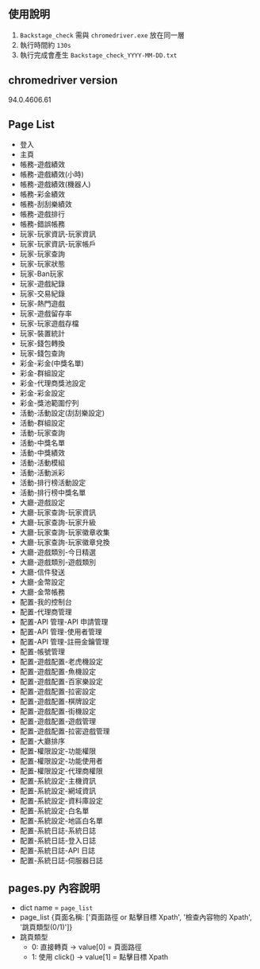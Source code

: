 使用說明
----
1. `Backstage_check` 需與 `chromedriver.exe` 放在同一層
2. 執行時間約 `130s`
3. 執行完成會產生 `Backstage_check_YYYY-MM-DD.txt`

chromedriver version
----
94.0.4606.61

Page List
----
+ 登入
+ 主頁
+ 帳務-遊戲績效
+ 帳務-遊戲績效(小時)
+ 帳務-遊戲績效(機器人)
+ 帳務-彩金績效
+ 帳務-刮刮樂績效
+ 帳務-遊戲排行
+ 帳務-錯誤帳務
+ 玩家-玩家資訊-玩家資訊
+ 玩家-玩家資訊-玩家帳戶
+ 玩家-玩家查詢
+ 玩家-玩家狀態
+ 玩家-Ban玩家
+ 玩家-遊戲紀錄
+ 玩家-交易紀錄
+ 玩家-熱門遊戲
+ 玩家-遊戲留存率
+ 玩家-玩家遊戲存檔
+ 玩家-裝置統計
+ 玩家-錢包轉換
+ 玩家-錢包查詢
+ 彩金-彩金(中獎名單)
+ 彩金-群組設定
+ 彩金-代理商獎池設定
+ 彩金-彩金設定
+ 彩金-獎池範圍佇列
+ 活動-活動設定(刮刮樂設定)
+ 活動-群組設定
+ 活動-玩家查詢
+ 活動-中獎名單
+ 活動-中獎績效
+ 活動-活動模組
+ 活動-活動派彩
+ 活動-排行榜活動設定
+ 活動-排行榜中獎名單
+ 大廳-遊戲設定
+ 大廳-玩家查詢-玩家資訊
+ 大廳-玩家查詢-玩家升級
+ 大廳-玩家查詢-玩家徽章收集
+ 大廳-玩家查詢-玩家徽章兌換
+ 大廳-遊戲類別-今日精選
+ 大廳-遊戲類別-遊戲類別
+ 大廳-信件發送
+ 大廳-金幣設定
+ 大廳-金幣帳務
+ 配置-我的控制台
+ 配置-代理商管理
+ 配置-API 管理-API 申請管理
+ 配置-API 管理-使用者管理
+ 配置-API 管理-註冊金鑰管理
+ 配置-帳號管理
+ 配置-遊戲配置-老虎機設定
+ 配置-遊戲配置-魚機設定
+ 配置-遊戲配置-百家樂設定
+ 配置-遊戲配置-拉密設定
+ 配置-遊戲配置-棋牌設定
+ 配置-遊戲配置-街機設定
+ 配置-遊戲配置-遊戲管理
+ 配置-遊戲配置-拉密遊戲管理
+ 配置-大廳排序
+ 配置-權限設定-功能權限
+ 配置-權限設定-功能使用者
+ 配置-權限設定-代理商權限
+ 配置-系統設定-主機資訊
+ 配置-系統設定-網域資訊
+ 配置-系統設定-資料庫設定
+ 配置-系統設定-白名單
+ 配置-系統設定-地區白名單
+ 配置-系統日誌-系統日誌
+ 配置-系統日誌-登入日誌
+ 配置-系統日誌-API 日誌
+ 配置-系統日誌-伺服器日誌

pages.py 內容說明
----
+ dict name = `page_list`
+ page_list {頁面名稱: ['頁面路徑 or 點擊目標 Xpath', '檢查內容物的 Xpath', '跳頁類型(0/1)']}
+ 跳頁類型
  + 0: 直接轉頁 -> value[0] = 頁面路徑
  + 1: 使用 click() -> value[1] = 點擊目標 Xpath